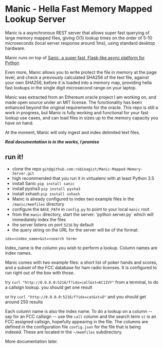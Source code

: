 
# Manic - Hella Fast Memory Mapped Lookup Server

Manic is a asynchronous REST server that allows super fast querying of large memory mapped files, giving O(1) lookup times on the order of 5-10 microseconds (local server response around 1ms), using standard desktop hardware.

Manic runs on top of [Sanic, a super fast, Flask-like async platform for Python](https://github.com/channelcat/sanic)

Even more, Manic allows you to write protect the file in memory at the page level, and check a previously calculated SHA256 of the text file, against your own SHA256, before it is loaded into a memory map, providing hella fast lookups in the single digit microsecond range on your laptop.

Manic was extracted from an Ethereum oracle project I am working on, and made open source under an MIT license.  The functionality has been enhanced beyond the original requirements for the oracle.  This repo is still a work in progress, but Manic is fully working and functional for your fast lookup use cases, and can load files in sizes up to the memory capacity you have on hand.

At the moment, Manic will only ingest and index delimited text files.

***Real documentation is in the works, I promise***

## run it!

+ clone the repo `git@github.com:robinagist/Manic-Mapped-Memory-Server.git`
+ high recommended that you run it in virtualenv with at least Python 3.5
+ install Sanic `pip install sanic`
+ install pysha3 `pip install pysha3`
+ install xxhash `pip install xxhash` 
+ Manic is already configured to index two example files in the `/manic/memfiles` directory
+ configure the `BASE_PATH` in `config.py` to point to your local `manic` root
+ from the `manic` directory, start the server: 'python server.py` which will immediately index the files
+ the server listens on port `5216` by default
+ the query string on the URL for the server will be of the format:
```
idx=<index_name>&st=<search term>
```
Index_name is the column you wish to perform a lookup. Column names are index names.


Manic comes with two example files:  a short list of poker hands and scores, and a subset of the FCC database for ham radio licenses.  It is configured to run right out of the box with those.

  try `curl "http://0.0.0.0:5216/f?idx=call&st=KC1IVY"` from a terminal, to do a callsign lookup.  you should get one result
  
  or try `curl "http://0.0.0.0:5216/f?idx=cat&st=D"` and you should get around 250 results
  
Each column name is also the index name.  To do a lookup on a column -- say for an FCC callsign -- use the `call` column and the search term `st` is an FCC assigned callsign, hopefully appearing in the file.  The columns are defined in the configuration file `config.json` for the file that is being indexed.  These are located in the `~/memfiles` subdirectory.

More documentation later.






